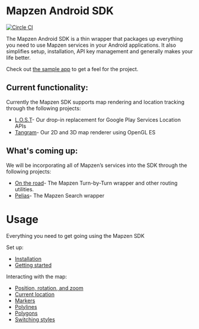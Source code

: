 # Mapzen Android SDK
[![Circle CI](https://circleci.com/gh/mapzen/android.svg?style=svg&circle-token=3191e9499a851a9a3869a72ee3c55d4e29133ebc)](https://circleci.com/gh/mapzen/android)

The Mapzen Android SDK is a thin wrapper that packages up everything you need to use Mapzen services in your Android applications. It also simplifies setup, installation, API key management and generally makes your life better.

Check out [the sample app](https://github.com/mapzen/android/tree/master/sample) to get a feel for the project.  

## Current functionality:
Currently the Mapzen SDK supports map rendering and location tracking through the following projects:

- [L.O.S.T](https://github.com/mapzen/lost)- Our drop-in replacement for Google Play Services Location APIs
- [Tangram](https://github.com/tangrams/tangram-es/)- Our 2D and 3D map renderer using OpenGL ES

## What's coming up:
We will be incorporating all of Mapzen’s services into the SDK through the following projects:

- [On the road](https://github.com/mapzen/on-the-road)- The Mapzen Turn-by-Turn wrapper and other routing utilities.
- [Pelias](https://github.com/pelias/pelias-android-sdk)- The Mapzen Search wrapper

# Usage
Everything you need to get going using the Mapzen SDK

Set up:
- [Installation](https://github.com/mapzen/android/blob/master/docs/installation.md)
- [Getting started](https://github.com/mapzen/android/blob/master/docs/getting-started.md)

Interacting with the map:
- [Position, rotation, and zoom](https://github.com/mapzen/android/blob/master/docs/basic-functions.md)
- [Current location](https://github.com/mapzen/android/blob/master/docs/current-location.md)
- [Markers](https://github.com/mapzen/android/blob/master/docs/markers.md)
- [Polylines](https://github.com/mapzen/android/blob/master/docs/polyline.md)
- [Polygons](https://github.com/mapzen/android/blob/master/docs/polygon.md)
- [Switching styles](https://github.com/mapzen/android/blob/master/docs/styles.md)
